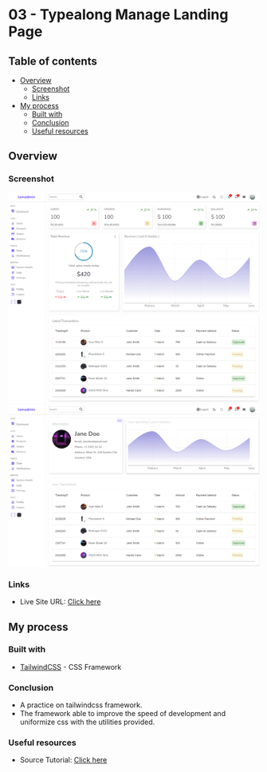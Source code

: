 # 03 - Typealong Manage Landing Page

## Table of contents

- [Overview](#overview)
  - [Screenshot](#screenshot)
  - [Links](#links)
- [My process](#my-process)
  - [Built with](#built-with)
  - [Conclusion](#conclusion)
  - [Useful resources](#useful-resources)

## Overview

### Screenshot

![screenshot1](./screenshot/Screenshot01.PNG)
![screenshot2](./screenshot/Screenshot02.PNG)

### Links

- Live Site URL: [Click here](https://03-typealong-manage-landing-page.netlify.app/)

## My process

### Built with

- [TailwindCSS](https://tailwindcss.com/) - CSS Framework

### Conclusion

- A practice on tailwindcss framework.
- The framework able to improve the speed of development and uniformize css with the utilities provided.

### Useful resources

- Source Tutorial: [Click here](https://youtu.be/dFgzHOX84xQ)

